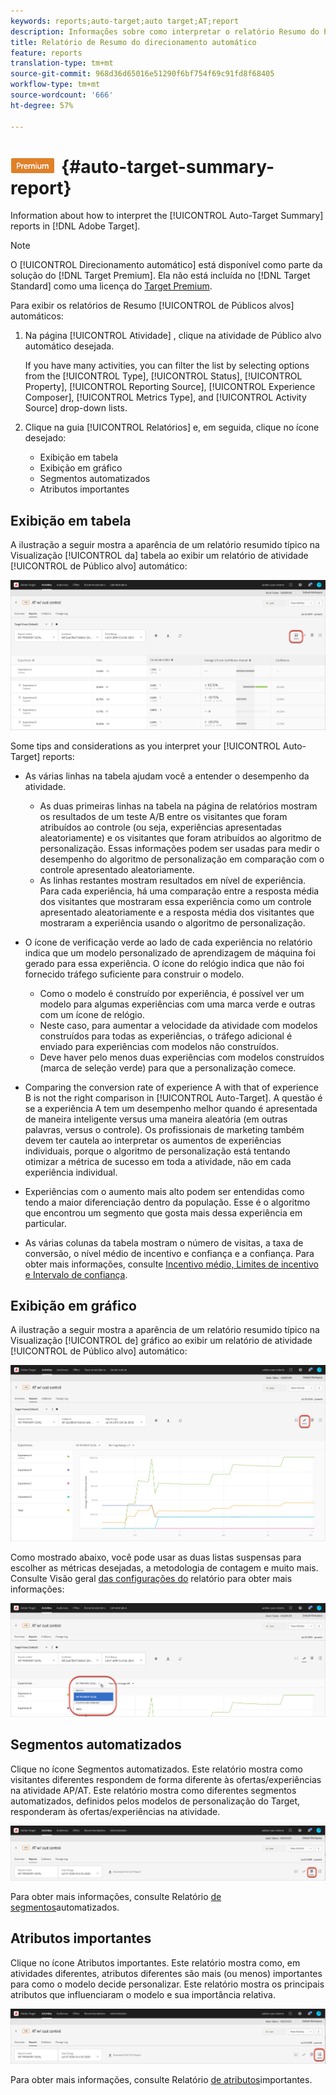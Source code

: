 ```yaml
---
keywords: reports;auto-target;auto target;AT;report
description: Informações sobre como interpretar o relatório Resumo do Público alvo automático no Adobe Target.
title: Relatório de Resumo do direcionamento automático
feature: reports
translation-type: tm+mt
source-git-commit: 968d36d65016e51290f6bf754f69c91fd8f68405
workflow-type: tm+mt
source-wordcount: '666'
ht-degree: 57%

---
```



# ![Relatório de Resumo do Público alvo automático PREMIUM](/help/assets/premium.png){#auto-target-summary-report}

Information about how to interpret the [!UICONTROL Auto-Target Summary] reports in [!DNL Adobe Target].

>[!NOTE]
>
>O [!UICONTROL Direcionamento automático] está disponível como parte da solução do [!DNL Target Premium]. Ela não está incluída no [!DNL Target Standard] como uma licença do [Target Premium](/help/c-intro/intro.md#premium).

Para exibir os relatórios de Resumo [!UICONTROL de Públicos alvos] automáticos:

1. Na página [!UICONTROL Atividade] , clique na atividade de Público alvo  automático desejada.

   If you have many activities, you can filter the list by selecting options from the [!UICONTROL Type], [!UICONTROL Status], [!UICONTROL Property], [!UICONTROL Reporting Source], [!UICONTROL Experience Composer], [!UICONTROL Metrics Type], and [!UICONTROL Activity Source] drop-down lists.

1. Clique na guia [!UICONTROL Relatórios] e, em seguida, clique no ícone desejado:

   * Exibição em tabela 
   * Exibição em gráfico
   * Segmentos automatizados
   * Atributos importantes

## Exibição em tabela 

A ilustração a seguir mostra a aparência de um relatório resumido típico na Visualização [!UICONTROL da] tabela ao exibir um relatório de atividade [!UICONTROL de Público alvo] automático:

![Relatório de visualização da tabela de Público alvo automático](/help/c-reports/assets/at-table-view.png)

Some tips and considerations as you interpret your [!UICONTROL Auto-Target] reports:

* As várias linhas na tabela ajudam você a entender o desempenho da atividade.

   * As duas primeiras linhas na tabela na página de relatórios mostram os resultados de um teste A/B entre os visitantes que foram atribuídos ao controle (ou seja, experiências apresentadas aleatoriamente) e os visitantes que foram atribuídos ao algoritmo de personalização. Essas informações podem ser usadas para medir o desempenho do algoritmo de personalização em comparação com o controle apresentado aleatoriamente.
   * As linhas restantes mostram resultados em nível de experiência. Para cada experiência, há uma comparação entre a resposta média dos visitantes que mostraram essa experiência como um controle apresentado aleatoriamente e a resposta média dos visitantes que mostraram a experiência usando o algoritmo de personalização.

* O ícone de verificação verde ao lado de cada experiência no relatório indica que um modelo personalizado de aprendizagem de máquina foi gerado para essa experiência. O ícone do relógio indica que não foi fornecido tráfego suficiente para construir o modelo.

   * Como o modelo é construído por experiência, é possível ver um modelo para algumas experiências com uma marca verde e outras com um ícone de relógio.
   * Neste caso, para aumentar a velocidade da atividade com modelos construídos para todas as experiências, o tráfego adicional é enviado para experiências com modelos não construídos.
   * Deve haver pelo menos duas experiências com modelos construídos (marca de seleção verde) para que a personalização comece.

* Comparing the conversion rate of experience A with that of experience B is not the right comparison in [!UICONTROL Auto-Target]. A questão é se a experiência A tem um desempenho melhor quando é apresentada de maneira inteligente versus uma maneira aleatória (em outras palavras, versus o controle). Os profissionais de marketing também devem ter cautela ao interpretar os aumentos de experiências individuais, porque o algoritmo de personalização está tentando otimizar a métrica de sucesso em toda a atividade, não em cada experiência individual.
* Experiências com o aumento mais alto podem ser entendidas como tendo a maior diferenciação dentro da população. Esse é o algoritmo que encontrou um segmento que gosta mais dessa experiência em particular.
* As várias colunas da tabela mostram o número de visitas, a taxa de conversão, o nível médio de incentivo e confiança e a confiança. Para obter mais informações, consulte [Incentivo médio, Limites de incentivo e Intervalo de confiança](/help/c-reports/c-report-settings/average-lift-bounds-and-confidence-interval.md).

## Exibição em gráfico

A ilustração a seguir mostra a aparência de um relatório resumido típico na Visualização [!UICONTROL de] gráfico ao exibir um relatório de atividade [!UICONTROL de Público alvo] automático:

![Relatório de visualização do gráfico de Público alvo automático](/help/c-reports/assets/at-graph-view.png)

Como mostrado abaixo, você pode usar as duas listas suspensas para escolher as métricas desejadas, a metodologia de contagem e muito mais. Consulte Visão geral [das configurações do](/help/c-reports/c-report-settings/report-settings.md) relatório para obter mais informações:

![Relatório de visualização do gráfico de Público alvo automático](/help/c-reports/assets/at-graph-view-2.png)

## Segmentos automatizados

Clique no ícone Segmentos  automatizados. Este relatório mostra como visitantes diferentes respondem de forma diferente às ofertas/experiências na atividade AP/AT. Este relatório mostra como diferentes segmentos automatizados, definidos pelos modelos de personalização do Target, responderam às ofertas/experiências na atividade.

![Ícone Segmentos automatizados](/help/c-reports/assets/icon-automated-sements.png)

Para obter mais informações, consulte Relatório [de segmentos](/help/c-reports/c-personalization-insights-reports/automated-segments-report.md)automatizados.

## Atributos importantes

Clique no ícone Atributos  importantes. Este relatório mostra como, em atividades diferentes, atributos diferentes são mais (ou menos) importantes para como o modelo decide personalizar. Este relatório mostra os principais atributos que influenciaram o modelo e sua importância relativa.

![Ícone de atributos importantes](/help/c-reports/assets/icon-important-attributes.png)

Para obter mais informações, consulte Relatório [de atributos](/help/c-reports/c-personalization-insights-reports/important-attributes-report.md)importantes.
